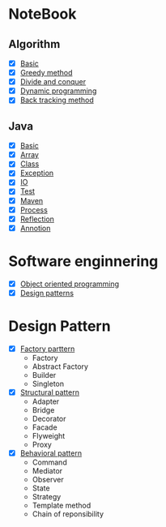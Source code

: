 # NoteBook
## Algorithm
  - [x] [Basic](./Algorithm/1.basic.md)
  - [x] [Greedy method](./Algorithm/2.Greedy.md)
  - [x] [Divide and conquer](./Algorithm/3.DivideAndConquer.md)
  - [x] [Dynamic programming](./Algorithm/4.DynamicProgramming.md)
  - [x] [Back tracking method](./Algorithm/5.Search.md)

## Java
  - [x] [Basic](./Java/1.Basic.md)
  - [x] [Array](./Java/2.Array.md)
  - [x] [Class](./Java/3.Class.md)
  - [x] [Exception](./Java/4.Exception.md)
  - [x] [IO](./Java/5.IO.md)
  - [x] [Test](./Java/6.Test.md)
  - [x] [Maven](./Java/7.Maven.md)
  - [x] [Process](./Java/8.Process.md)
  - [x] [Reflection](./Java/9.Reflection.md)
  - [x] [Annotion](./Java/10.Annotation.md)

# Software enginnering
  - [x] [Object oriented programming](./SoftwareEngineering/9.OOP.md)
  - [x] [Design patterns](./SoftwareEngineering/10.DesignPatterns.md)

# Design Pattern
  - [x] [Factory parttern](./DesignPattern/1.FactoryPattern.md)
      - Factory
      - Abstract Factory
      - Builder
      - Singleton
  - [x] [Structural pattern](./DesignPattern/2.StructuralPattern.md)
      - Adapter
      - Bridge
      - Decorator
      - Facade
      - Flyweight
      - Proxy
  - [x] [Behavioral pattern](./DesignPattern/3.BehavioralPattern.md)
      - Command
      - Mediator
      - Observer
      - State
      - Strategy
      - Template method
      - Chain of reponsibility
      